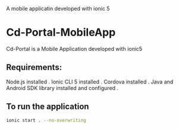 A mobile applicatin developed with ionic 5 

# Cd-Portal-MobileApp

Cd-Portal is a Mobile Application developed with ionic5 

## Requirements:

Node.js installed .
Ionic CLI 5 installed .
Cordova installed .
Java and Android SDK library installed and configured .



## To run the application

```bash
ionic start . --no-overwriting
```
